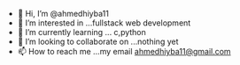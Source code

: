 - 👋 Hi, I’m @ahmedhiyba11
- 👀 I’m interested in ...fullstack web development 
- 🌱 I’m currently learning ... c,python
- 💞️ I’m looking to collaborate on ...nothing yet
- 📫 How to reach me ...my email ahmedhiyba11@gmail.com

<!---
ahmedhiyba11/ahmedhiyba11 is a ✨ special ✨ repository because its `README.md` (this file) appears on your GitHub profile.
You can click the Preview link to take a look at your changes.
--->
